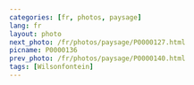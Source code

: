 ```yaml
---
categories: [fr, photos, paysage]
lang: fr
layout: photo
next_photo: /fr/photos/paysage/P0000127.html
picname: P0000136
prev_photo: /fr/photos/paysage/P0000140.html
tags: [Wilsonfontein]
---
```

